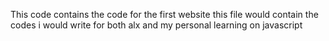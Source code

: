 This code contains the code for the first website
this file would contain the codes i would write for both alx and my personal learning on javascript
